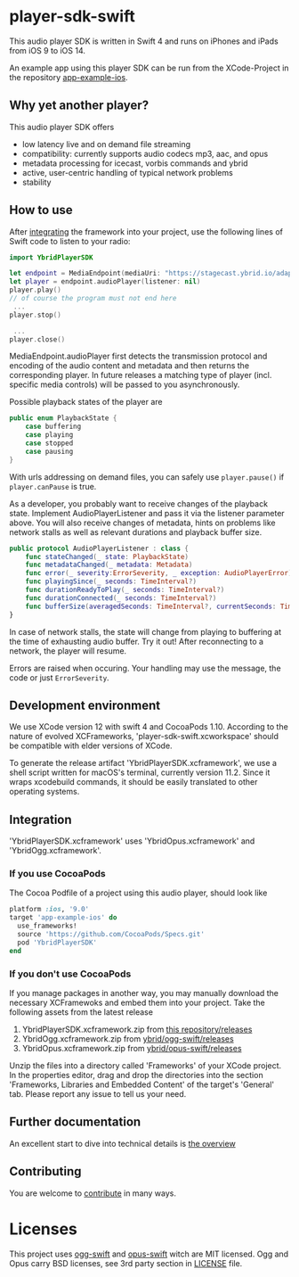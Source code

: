 # player-sdk-swift
This audio player SDK is written in Swift 4 and runs on iPhones and iPads from iOS 9 to iOS 14. 

An example app using this player SDK can be run from the XCode-Project in the repository [app-example-ios](https://github.com/ybrid/app-example-ios). 

## Why yet another player?
This audio player SDK offers
- low latency live and on demand file streaming
- compatibility: currently supports audio codecs mp3, aac, and opus
- metadata processing for icecast, vorbis commands and ybrid 
- active, user-centric handling of typical network problems
- stability

## How to use
After [integrating](https://github.com/ybrid/player-sdk-swift#integration) the framework into your project, use the following lines of Swift code to listen to your radio:
```swift
import YbridPlayerSDK

let endpoint = MediaEndpoint(mediaUri: "https://stagecast.ybrid.io/adaptive-demo")
let player = endpoint.audioPlayer(listener: nil)
player.play()
// of course the program must not end here
 ...
player.stop()

 ...
player.close()
```

MediaEndpoint.audioPlayer first detects the transmission protocol and encoding of the audio content and metadata and then returns the corresponding player. In future releases a matching type of player (incl. specific media controls) will be passed to you asynchronously.

Possible playback states of the player are
```swift
public enum PlaybackState {
    case buffering 
    case playing 
    case stopped 
    case pausing 
}
```
With urls addressing on demand files, you can safely use ```player.pause()``` if ```player.canPause``` is true.

As a developer, you probably want to receive changes of the playback state. Implement AudioPlayerListener and pass it via the listener parameter above. You will also receive changes of metadata, hints on problems like network stalls as well as relevant durations and playback buffer size.
```swift
public protocol AudioPlayerListener : class {
    func stateChanged(_ state: PlaybackState)
    func metadataChanged(_ metadata: Metadata)
    func error(_ severity:ErrorSeverity, _ exception: AudioPlayerError)
    func playingSince(_ seconds: TimeInterval?)
    func durationReadyToPlay(_ seconds: TimeInterval?)
    func durationConnected(_ seconds: TimeInterval?)
    func bufferSize(averagedSeconds: TimeInterval?, currentSeconds: TimeInterval?)
}
```

In case of network stalls, the state will change from playing to buffering at the time of exhausting audio buffer. Try it out! After reconnecting to a network, the player will resume.

Errors are raised when occuring. Your handling may use the message, the code or just ```ErrorSeverity```. 

## Development environment
We use XCode version 12 with swift 4 and CocoaPods 1.10. According to the nature of evolved XCFrameworks, 'player-sdk-swift.xcworkspace' should be compatible with elder versions of XCode. 

To generate the release artifact 'YbridPlayerSDK.xcframework', we use a shell script written for macOS's terminal, currently version 11.2. Since it wraps xcodebuild commands, it should be easily translated to other operating systems.

## Integration 
'YbridPlayerSDK.xcframework' uses 'YbridOpus.xcframework' and 'YbridOgg.xcframework'. 

### If you use CocoaPods 
The Cocoa Podfile of a project using this audio player, should look like
```ruby
platform :ios, '9.0'
target 'app-example-ios' do
  use_frameworks!
  source 'https://github.com/CocoaPods/Specs.git'
  pod 'YbridPlayerSDK'
end
```
### If you don't use CocoaPods
If you manage packages in another way, you may manually download the necessary XCFramewoks and embed them into your project. Take the following assets from the latest release
1. YbridPlayerSDK.xcframework.zip from [this repository/releases](https://github.com/ybrid/player-sdk-swift/releases)
2. YbridOgg.xcframework.zip from [ybrid/ogg-swift/releases](https://github.com/ybrid/ogg-swift/releases)  
3. YbridOpus.xcframework.zip from [ybrid/opus-swift/releases](https://github.com/ybrid/opus-swift/releases) 

Unzip the files into a directory called 'Frameworks' of your XCode project. In the properties editor, drag and drop the directories into the section 'Frameworks, Libraries and Embedded Content' of the target's 'General' tab. 
Please report any issue to tell us your need.

## Further documentation
An excellent start to dive into technical details is [the overview](https://github.com/ybrid/overview) 

## Contributing
You are welcome to [contribute](https://github.com/ybrid/player-sdk-swift/blob/master/CONTRIBUTING.md) in many ways.

# Licenses
This project uses [ogg-swift](https://github.com/ybrid/ogg-swift) and [opus-swift](https://github.com/ybrid/opus-swift) witch are MIT licensed. Ogg and Opus carry BSD licenses, see 3rd party section in [LICENSE](https://github.com/ybrid/player-sdk-swift/blob/master/LICENSE) file.
